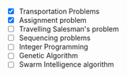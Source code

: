 * [X] Transportation Problems
* [X] Assignment problem
* [ ] Travelling Salesman's problem
* [ ] Sequencing problems
* [ ] Integer Programming
* [ ] Genetic Algorithm
* [ ] Swarm Intelligence algorithm
